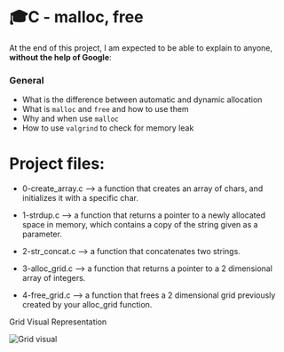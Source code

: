# :mortar_board:C - malloc, free


At the end of this project, I am expected to be able to  explain to anyone,  **without the help of Google**:

### General

-   What is the difference between automatic and dynamic allocation
-   What is  `malloc`  and  `free`  and how to use them
-   Why and when use  `malloc`
-   How to use  `valgrind`  to check for memory leak
  

# Project files:

 - 0-create_array.c —> a function that creates an array of chars, and initializes it with a specific char.

- 1-strdup.c —> a function that returns a pointer to a newly allocated space in memory, which contains a copy of the string given as a parameter.

- 2-str_concat.c —> a function that concatenates two strings.

- 3-alloc_grid.c —> a function that returns a pointer to a 2 dimensional array of integers.

- 4-free_grid.c —> a function that frees a 2 dimensional grid previously created by your alloc_grid function.

Grid Visual Representation

![Grid visual](https://user-images.githubusercontent.com/115344057/236667571-7d64566d-8bdf-4c8e-858b-769881899fdd.JPG)
